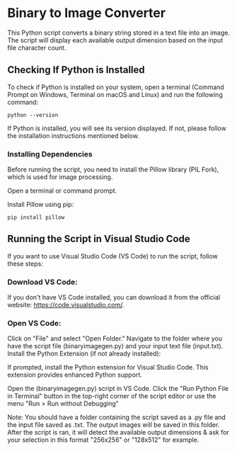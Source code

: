 # Binary to Image Converter
This Python script converts a binary string stored in a text file into an image. The script will display each available output dimension based on the input file character count. 

## Checking If Python is Installed
To check if Python is installed on your system, open a terminal (Command Prompt on Windows, Terminal on macOS and Linux) and run the following command:

```
python --version
```
If Python is installed, you will see its version displayed. If not, please follow the installation instructions mentioned below.

### Installing Dependencies
Before running the script, you need to install the Pillow library (PIL Fork), which is used for image processing.

Open a terminal or command prompt.

Install Pillow using pip:

```
pip install pillow
```
## Running the Script in Visual Studio Code
If you want to use Visual Studio Code (VS Code) to run the script, follow these steps:

### Download VS Code:

If you don't have VS Code installed, you can download it from the official website: https://code.visualstudio.com/.

### Open VS Code:



Click on "File" and select "Open Folder."
Navigate to the folder where you have the script file (binaryimagegen.py) and your input text file (input.txt).
Install the Python Extension (if not already installed):

If prompted, install the Python extension for Visual Studio Code. This extension provides enhanced Python support.


Open the (binaryimagegen.py) script in VS Code.
Click the "Run Python File in Terminal" button in the top-right corner of the script editor or use the menu "Run > Run without Debugging"

Note: You should have a folder containing the script saved as a .py file and the input file saved as .txt. The output images will be saved in this folder. After the script is ran, it will detect the available output dimensions & ask for your selection in this format "256x256" or "128x512" for example.


